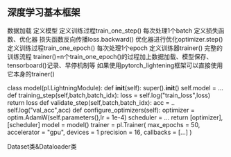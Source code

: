 深度学习基本框架
-
数据加载
定义模型
定义训练过程train_one_step()
    每次处理1个batch
    定义损失函数、优化器
    损失函数反向传播loss.backward()
    优化器进行优化optimizer.step()
定义训练过程train_one_epoch()
    每次处理1个epoch
定义训练器trainer()
    完整的训练流程
    trainer()=n个train_one_epoch()的过程加上数据加载、模型保存、tensorboard()记录、早停机制等 
    如果使用pytorch_lightening框架可以直接使用它本身的trainer()

class model(pl.LightningModule):
    def __init__(self):
        super().__init__()
        self.model = ...
    def training_step(self,batch,batch_idx):
        loss =
        self.log("train_loss",loss)
        return loss
    def validate_step(self,batch,batch_idx):
        acc = ..
        self.log("val_acc",acc)
    def configure_optimizers(self):
        optimizer = optim.AdamW(self.parameters(),lr = 1e-4)
        scheduler = ...
        return [optimizer], [scheduler]
model = model()
trainer = pl.Trainer(
    max_epochs = 50,
    accelerator = "gpu",
    devices = 1
    precision = 16,
    callbacks = [...]
)


Dataset类&Dataloader类